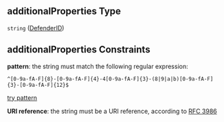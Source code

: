 ## additionalProperties Type

`string` ([DefenderID](definitions-definitions-defenderid.md))

## additionalProperties Constraints

**pattern**: the string must match the following regular expression:&#x20;

```regexp
^[0-9a-fA-F]{8}-[0-9a-fA-F]{4}-4[0-9a-fA-F]{3}-(8|9|a|b)[0-9a-fA-F]{3}-[0-9a-fA-F]{12}$
```

[try pattern](https://regexr.com/?expression=%5E%5B0-9a-fA-F%5D%7B8%7D-%5B0-9a-fA-F%5D%7B4%7D-4%5B0-9a-fA-F%5D%7B3%7D-\(8%7C9%7Ca%7Cb\)%5B0-9a-fA-F%5D%7B3%7D-%5B0-9a-fA-F%5D%7B12%7D%24 "try regular expression with regexr.com")

**URI reference**: the string must be a URI reference, according to [RFC 3986](https://tools.ietf.org/html/rfc3986 "check the specification")

